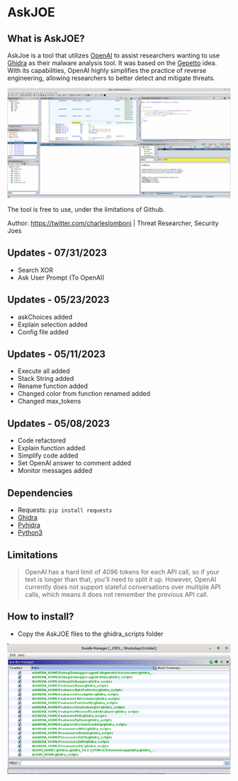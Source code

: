 # AskJOE

## What is AskJOE?
AskJoe is a tool that utilizes [OpenAI](https://openai.com/) to assist researchers wanting to use [Ghidra](https://github.com/NationalSecurityAgency/ghidra) as their malware analysis tool. It was based on the [Gepetto](https://github.com/JusticeRage/Gepetto) idea.
With its capabilities, OpenAI highly simplifies the practice of reverse engineering, allowing researchers to better detect and mitigate threats. 

![AskJOE Running](/imgs/AskJOE-Running.gif "AskJOE Running")

The tool is free to use, under the limitations of Github.

Author: https://twitter.com/charleslomboni | Threat Researcher, Security Joes

## Updates - 07/31/2023
- Search XOR
- Ask User Prompt (To OpenAI)

## Updates - 05/23/2023
- askChoices added
- Explain selection added
- Config file added

## Updates - 05/11/2023
- Execute all added
- Stack String added
- Rename function added
- Changed color from function renamed added
- Changed max_tokens

## Updates - 05/08/2023
- Code refactored
- Explain function added
- Simplify code added
- Set OpenAI answer to comment added
- Monitor messages added

## Dependencies
- Requests: `pip install requests`
- [Ghidra](https://github.com/NationalSecurityAgency/ghidra)
- [Pyhidra](https://github.com/dod-cyber-crime-center/pyhidra)
- [Python3](https://www.python.org/downloads/)


## Limitations
> OpenAI has a hard limit of 4096 tokens for each API call, so if your text is longer than that, you'll need to split it up. However, OpenAI currently does not support stateful conversations over multiple API calls, which means it does not remember the previous API call.


## How to install?
- Copy the AskJOE files to the ghidra_scripts folder

![ghidra_scripts](/imgs/ghidra_scripts_folder.png "ghidra_scripts")